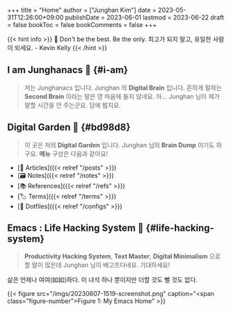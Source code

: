 +++
title = "Home"
author = ["Junghan Kim"]
date = 2023-05-31T12:26:00+09:00
publishDate = 2023-06-01
lastmod = 2023-06-22
draft = false
bookToc = false
bookComments = false
+++

{{< hint info >}}
📜 Don't be the best. Be the only. 최고가 되지 말고, 유일한 사람이 되세요. - Kevin Kelly
{{< /hint >}}

<!--more-->


## I am <span class="underline">Junghanacs</span> 🧠 {#i-am}

> 저는 Junghanacs 입니다. Junghan 의 **Digital Brain** 입니다.
> 흔하게 말하는 **Second Brain** 이라는 말은 영 마음에 들지 않네요.
> 아... Junghan 님이 제가 말할 시간을 안 주는군요. 담에 뵙지요.


## <span class="underline">Digital Garden</span> 🌲 {#bd98d8}

> 이 곳은 저의 **Digital Garden** 입니다. Junghan 님의 **Brain Dump** 이기도 하구요.
> **메뉴** 구성은 다음과 같아요!

-   [📰 Articles]({{< relref "/posts" >}})
-   [🗃 Notes]({{< relref "/notes" >}})
-   [📚 References]({{< relref "/refs" >}})
-   [🏷 Terms]({{< relref "/terms" >}})
-   [🧰 Dotfiles]({{< relref "/configs" >}})


## <span class="underline">Emacs</span> : Life Hacking System 🦾 {#life-hacking-system}

> **Productivity Hacking System**, **Text Master**, **Digital Minimalism** 으로 할 말이
>  많은데 Junghan 님이 배고프다네요. 기대하세요!

삶은 언제나 여여(如如)하다. 이 녀석 하나 뿐이지만 더할 것도 뺄 것도 없다.

{{< figure src="/imgs/20230607-1519-screenshot.png" caption="<span class=\"figure-number\">Figure 1: </span>My Emacs Home" >}}
